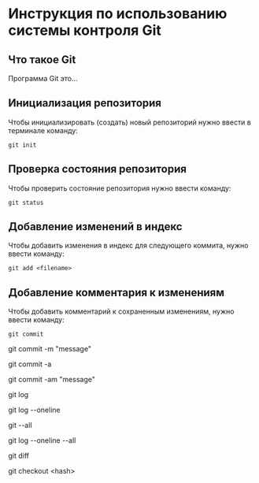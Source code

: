 #  **Инструкция по использованию системы контроля Git**

## Что такое Git

Программа Git это...

## Инициализация репозитория

Чтобы инициализировать (создать) новый репозиторий нужно ввести в терминале команду:

    git init

## Проверка состояния репозитория

Чтобы проверить состояние репозитория нужно ввести команду:

    git status

## Добавление изменений в индекс 

Чтобы добавить изменения в индекс для следующего коммита, нужно ввести команду:

    git add <filename>

## Добавление комментария к изменениям

Чтобы добавить комментарий к сохраненным изменениям, нужно ввести команду:
    
    git commit

git commit -m "message"

git commit -a

git commit -am "message"

git log

git log --oneline

git --all

git log --oneline --all

git diff

git checkout \<hash>


